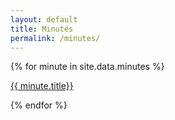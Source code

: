 ```yaml
---
layout: default
title: Minutes
permalink: /minutes/
---
```


{% for minute in site.data.minutes %}
<p><a target="_blank" href="{{ minute.file | prepend: /assets/files/' | relative_url'}}">{{ minute.title}}</a></p>
{% endfor %}